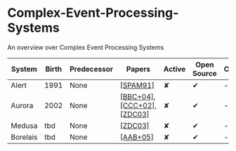 # Complex-Event-Processing-Systems
An overview over Complex Event Processing Systems  

| System | Birth | Predecessor | Papers | Active | Open Source |  Comment
| ------ | ----- | ----------- | ------ | ------ | ----------- | ------
| Alert | 1991 | None | [[SPAM91]](SPAM91.pdf) | ✘ | ✔ | - | 
| Aurora | 2002 | None | [[BBC+04]](BBC+04.pdf), [[CCC+02]](CCC+02.pdf), [[ZDC03]](ZDC03.pdf) | ✘ | ✔ | - | 
| Medusa | tbd | None | [[ZDC03]](ZDC03.pdf) | ✘ | ✔ | - | 
| Borelais | tbd | None | [[AAB+05]](AAB+05.pdf) | ✘ | ✔ | - | 
